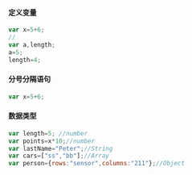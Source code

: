 #### 定义变量
```js
var x=5+6;
//
var a,length;
a=5;
length=4;
```

#### 分号分隔语句
```js
var x=5+6;
```

#### 数据类型
```js
var length=5; //number
var points=x*10;//number
var lastName="Peter";//String
var cars=["ss","bb"];//Array
var person={rows:"sensor",columns:"211"};//Object
```